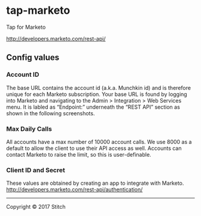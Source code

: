 # tap-marketo

Tap for Marketo

http://developers.marketo.com/rest-api/

## Config values

### Account ID

The base URL contains the account id (a.k.a. Munchkin id) and is therefore unique for each Marketo subscription.
Your base URL is found by logging into Marketo and navigating to the Admin > Integration > Web Services menu.
It is labled as “Endpoint:” underneath the “REST API” section as shown in the following screenshots.

### Max Daily Calls

All accounts have a max number of 10000 account calls. We use 8000 as a default to allow the client to use their
API access as well. Accounts can contact Marketo to raise the limit, so this is user-definable.

### Client ID and Secret

These values are obtained by creating an app to integrate with Marketo.
http://developers.marketo.com/rest-api/authentication/


---

Copyright &copy; 2017 Stitch
